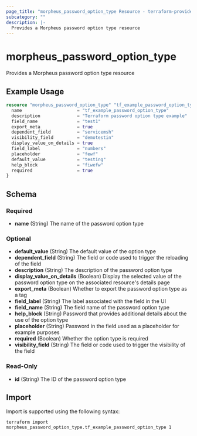 ```yaml
---
page_title: "morpheus_password_option_type Resource - terraform-provider-morpheus"
subcategory: ""
description: |-
  Provides a Morpheus password option type resource
---
```


# morpheus_password_option_type

Provides a Morpheus password option type resource

## Example Usage

```terraform
resource "morpheus_password_option_type" "tf_example_password_option_type" {
  name                     = "tf_example_password_option_type"
  description              = "Terraform password option type example"
  field_name               = "test1"
  export_meta              = true
  dependent_field          = "servicemsh"
  visibility_field         = "demotestin"
  display_value_on_details = true
  field_label              = "numbers"
  placeholder              = "fewf"
  default_value            = "testing"
  help_block               = "fiwefw"
  required                 = true
}
```

<!-- schema generated by tfplugindocs -->
## Schema

### Required

- **name** (String) The name of the password option type

### Optional

- **default_value** (String) The default value of the option type
- **dependent_field** (String) The field or code used to trigger the reloading of the field
- **description** (String) The description of the password option type
- **display_value_on_details** (Boolean) Display the selected value of the password option type on the associated resource's details page
- **export_meta** (Boolean) Whether to export the password option type as a tag
- **field_label** (String) The label associated with the field in the UI
- **field_name** (String) The field name of the password option type
- **help_block** (String) Password that provides additional details about the use of the option type
- **placeholder** (String) Password in the field used as a placeholder for example purposes
- **required** (Boolean) Whether the option type is required
- **visibility_field** (String) The field or code used to trigger the visibility of the field

### Read-Only

- **id** (String) The ID of the password option type

## Import

Import is supported using the following syntax:

```shell
terraform import morpheus_password_option_type.tf_example_password_option_type 1
```
